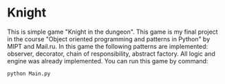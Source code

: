 # Knight
This is simple game "Knight in the dungeon". This game is my final project in the course 
"Object oriented programming and patterns in Python" by MIPT and Mail.ru.
In this game the following patterns are implemented: observer, decorator, chain of responsibility, abstract factory.
All logic and engine was already implemented. 
You can run this game by command:
````
python Main.py
